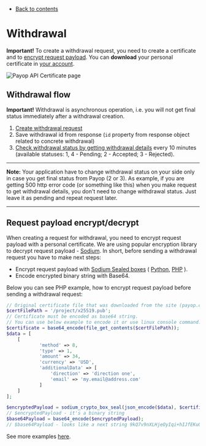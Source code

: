 * [Back to contents](../Readme.md#contents)

# Withdrawal

**Important!** To create a withdrawal request, you need to create a certificate and to [encrypt request payload](#request-payload-encryptdecrypt).
  You can **download** your personal certificate in [your account](https://payop.com/en/profile/settings/certificate).
  
  ![Payop API Certificate page](../images/api-certificate.jpg)

## Withdrawal flow

**Important!** Withdrawal is asynchronous operation, i.e. you will not get final status immediately after a withdrawal creation.

 1. [Create withdrawal request](massWithdrawal.md)
 2. Save withdrawal id from response (`id` property from response object related to concrete withdrawal)
 3. [Check withdrawal status by getting withdrawal details](getWithdrawal.md)
  every 10 minutes (available statuses: 1, 4 - Pending; 2 - Accepted; 3 - Rejected).

----
**Note:** Your application have to change withdrawal status on your side only in case you get final status from Payop (2 or 3). 
As example, if you are getting 500 http error code (or something like this) when you make request to get withdrawal details,
you don't need to change withdrawal status. Just leave it as pending and repeat request later.

----

## Request payload encrypt/decrypt

When creating a request for withdrawal, you need to encrypt request payload with a personal certificate.
We are using popular encryption library to decrypt request payload - [Sodium](https://libsodium.gitbook.io/doc/).
In short, before sending a withdrawal request you have to make next steps:
 
* Encrypt request payload with [Sodium Sealed boxes](https://libsodium.gitbook.io/doc/public-key_cryptography/sealed_boxes#usage)
(
    [Python](https://libnacl.readthedocs.io/en/latest/topics/raw_sealed.html),
    [PHP](https://www.php.net/manual/en/function.sodium-crypto-box-seal.php)
).
* Encode encrypted binary string with Base64.
 
Below you can see PHP example, how to encrypt request payload before sending a withdrawal request:

```php
// Original certificate file that was downloaded from the site (payop.com). it's contains a binary string.
$certFilePath = '/project/x25519.pub';
// Certificate must be encoded as base64 string.
// You can use below example to encode it or use linux console command: cat /project/x25519.pub | base64 
$certificate = base64_encode(file_get_contents($certFilePath));
$data = [
    [
            'method' => 8,
            'type' => 1,
            'amount' => 34,
            'currency' => 'USD',
            'additionalData' => [
                'direction' => 'direction one',
                'email' => 'my.email@address.com'
            ]
    ]
];

$encryptedPayload = sodium_crypto_box_seal(json_encode($data), $certificate);
// $encryptedPayload - it's a binary string
$base64Payload = base64_encode($encryptedPayload);
// $base64Payload - looks like a next string 9kQ7v9nXLHjeOyIqi+hIJfEKuOCQZ2C5WWVcnmfPHUxh1EbK5g=
```

See more examples [here](../examples/apiCertificates).

